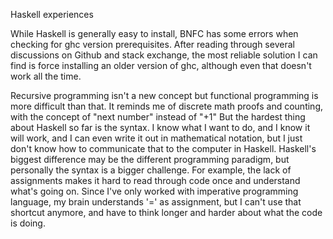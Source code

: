 Haskell experiences

While Haskell is generally easy to install, BNFC has some errors when checking for ghc version prerequisites.
After reading through several discussions on Github and stack exchange, the most reliable solution I can find is force installing an older version of ghc, although even that doesn't work all the time.

Recursive programming isn't a new concept but functional programming is more difficult than that. It reminds me of discrete math proofs and counting, with the concept of "next number" instead of "+1"
But the hardest thing about Haskell so far is the syntax. I know what I want to do, and I know it will work, and I can even write it out in mathematical notation, but I just don't know how to communicate that to the computer in Haskell.
Haskell's biggest difference may be the different programming paradigm, but personally the syntax is a bigger challenge.
For example, the lack of assignments makes it hard to read through code once and understand what's going on. Since I've only worked with imperative programming language, my brain understands '=' as assignment, but I can't use that shortcut anymore, and have to think longer and harder about what the code is doing.


